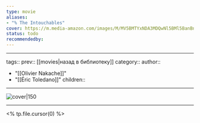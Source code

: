 ```yaml
---
type: movie
aliases: 
- "% The Intouchables"
cover: https://m.media-amazon.com/images/M/MV5BMTYxNDA3MDQwNl5BMl5BanBnXkFtZTcwNTU4Mzc1Nw@@._V1_SX300.jpg
status: todo
recommendedby:
---
```

___
tags:: 
prev:: [[movies|назад в библиотеку]]
category::
author:: 
  - "[[Olivier Nakache]]"
  - "[[Éric Toledano]]"
children::
___
![cover|150](https://m.media-amazon.com/images/M/MV5BMTYxNDA3MDQwNl5BMl5BanBnXkFtZTcwNTU4Mzc1Nw@@._V1_SX300.jpg)
___

<% tp.file.cursor(0) %>